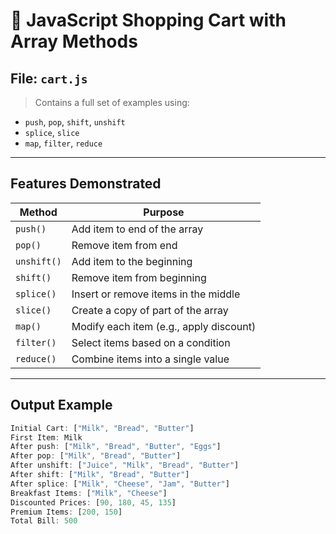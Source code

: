 # 🛒 JavaScript Shopping Cart with Array Methods


##  File: `cart.js`

> Contains a full set of examples using:
- `push`, `pop`, `shift`, `unshift`
- `splice`, `slice`
- `map`, `filter`, `reduce`

---

##  Features Demonstrated

| Method         | Purpose                                 |
|----------------|------------------------------------------|
| `push()`       | Add item to end of the array             |
| `pop()`        | Remove item from end                     |
| `unshift()`    | Add item to the beginning                |
| `shift()`      | Remove item from beginning               |
| `splice()`     | Insert or remove items in the middle     |
| `slice()`      | Create a copy of part of the array       |
| `map()`        | Modify each item (e.g., apply discount)  |
| `filter()`     | Select items based on a condition        |
| `reduce()`     | Combine items into a single value        |

---

##  Output Example

```js
Initial Cart: ["Milk", "Bread", "Butter"]
First Item: Milk
After push: ["Milk", "Bread", "Butter", "Eggs"]
After pop: ["Milk", "Bread", "Butter"]
After unshift: ["Juice", "Milk", "Bread", "Butter"]
After shift: ["Milk", "Bread", "Butter"]
After splice: ["Milk", "Cheese", "Jam", "Butter"]
Breakfast Items: ["Milk", "Cheese"]
Discounted Prices: [90, 180, 45, 135]
Premium Items: [200, 150]
Total Bill: 500
